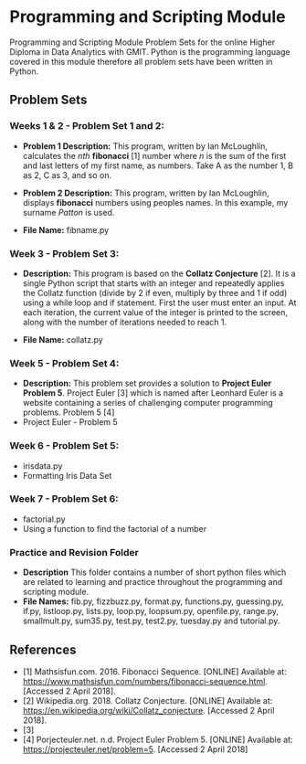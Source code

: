 # Programming and Scripting Module
Programming and Scripting Module Problem Sets for the online Higher Diploma in Data Analytics with GMIT. 
Python is the programming language covered in this module therefore all problem sets have been written in Python.


## Problem Sets 

### Weeks 1 & 2 - Problem Set 1 and 2: 
- **Problem 1 Description:** This program, written by Ian McLoughlin, calculates the *nth* **fibonacci** [1] number where *n* is the sum of the first and last letters of my first name, as numbers. Take A as the number 1, B as 2, C as 3, and so on.

- **Problem 2 Description:** This program, written by Ian McLoughlin, displays **fibonacci** numbers using peoples names. In this example, my surname *Patton* is used.

- **File Name:** fibname.py

### Week 3 - Problem Set 3: 
- **Description:** This program is based on the **Collatz Conjecture** [2]. It is a single Python script that starts with an integer and repeatedly applies the Collatz function (divide by 2 if even, multiply by three and 1 if odd) using a while loop and if statement. First the user must enter an input. At each iteration, the current value of the integer  is printed to the screen, along with the number of iterations needed to reach 1.  

- **File Name:** collatz.py

### Week 5 - Problem Set 4:
- **Description:** This problem set provides a solution to **Project Euler Problem 5**. Project Euler [3] which is named after Leonhard Euler is a website containing a series of challenging computer programming problems. Problem 5 [4]
- Project Euler - Problem 5

### Week 6 - Problem Set 5:
- irisdata.py
- Formatting Iris Data Set

### Week 7 - Problem Set 6:
- factorial.py
- Using a function to find the factorial of a number 

### Practice and Revision Folder
- **Description** This folder contains a number of short python files which are related to learning and practice throughout the programming and scripting module. 
- **File Names:** fib.py, fizzbuzz.py, format.py, functions.py, guessing.py, if.py, listloop.py, lists.py, loop.py, loopsum.py, openfile.py, range.py, smallmult.py, sum35.py, test.py, test2.py, tuesday.py and tutorial.py. 

## References 
- [1] Mathsisfun.com. 2016. Fibonacci Sequence. [ONLINE] Available at: https://www.mathsisfun.com/numbers/fibonacci-sequence.html. [Accessed 2 April 2018].
- [2] Wikipedia.org. 2018. Collatz Conjecture. [ONLINE] Available at: https://en.wikipedia.org/wiki/Collatz_conjecture. [Accessed 2 April 2018].
- [3]
- [4] Porjecteuler.net. n.d. Project Euler Problem 5. [ONLINE] Available at: https://projecteuler.net/problem=5. [Accessed 2 April 2018]

